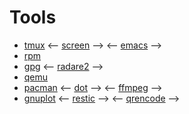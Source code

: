 # Tools

- [tmux](./tmux.md)
<-- [screen](./screen.md) -->
<-- [emacs](./emacs.md) -->
- [rpm](./rpm.md)
- [gpg](./gpg.md)
<-- [radare2](./radare2.md) -->
- [qemu](./qemu.md)
- [pacman](./pacman.md)
<-- [dot](./dot.md) -->
<-- [ffmpeg](./ffmpeg.md) -->
- [gnuplot](./gnuplot.md)
<-- [restic](./restic.md) -->
<-- [qrencode](./qrencode.md) -->
